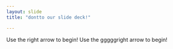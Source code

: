 ```yaml
---
layout: slide
title: "dontto our slide deck!"

---
```


Use the right arrow to begin!
Use the gggggright arrow to begin!
